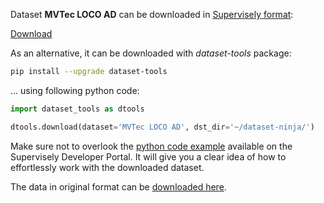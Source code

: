 Dataset **MVTec LOCO AD** can be downloaded in [Supervisely format](https://developer.supervisely.com/api-references/supervisely-annotation-json-format):

 [Download](https://assets.supervisely.com/supervisely-supervisely-assets-public/teams_storage/A/k/VI/YS6BfXRaxC2BVnLpcL8aaUrt0wRJwRlu14y6RjaAvfUoFWD2o1Qu6ix1eOp9rsgzShGVnUW4jX3tM8mcIDzvKG7lKxS6LUjMGtFo1lOMxlQvV4uKw3op8DGj2ibz.tar)

As an alternative, it can be downloaded with *dataset-tools* package:
``` bash
pip install --upgrade dataset-tools
```

... using following python code:
``` python
import dataset_tools as dtools

dtools.download(dataset='MVTec LOCO AD', dst_dir='~/dataset-ninja/')
```
Make sure not to overlook the [python code example](https://developer.supervisely.com/getting-started/python-sdk-tutorials/iterate-over-a-local-project) available on the Supervisely Developer Portal. It will give you a clear idea of how to effortlessly work with the downloaded dataset.

The data in original format can be [downloaded here](https://www.mvtec.com/company/research/datasets/mvtec-loco).